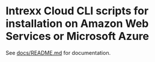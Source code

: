 # Intrexx Cloud CLI scripts for installation on Amazon Web Services or Microsoft Azure

See [docs/README.md](docs/README.md) for documentation.

